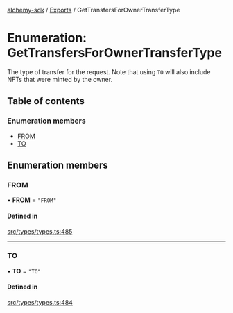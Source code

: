 [alchemy-sdk](../README.md) / [Exports](../modules.md) / GetTransfersForOwnerTransferType

# Enumeration: GetTransfersForOwnerTransferType

The type of transfer for the request. Note that using `TO` will also include
NFTs that were minted by the owner.

## Table of contents

### Enumeration members

- [FROM](GetTransfersForOwnerTransferType.md#from)
- [TO](GetTransfersForOwnerTransferType.md#to)

## Enumeration members

### FROM

• **FROM** = `"FROM"`

#### Defined in

[src/types/types.ts:485](https://github.com/alchemyplatform/alchemy-sdk-js/blob/70f9997/src/types/types.ts#L485)

___

### TO

• **TO** = `"TO"`

#### Defined in

[src/types/types.ts:484](https://github.com/alchemyplatform/alchemy-sdk-js/blob/70f9997/src/types/types.ts#L484)
